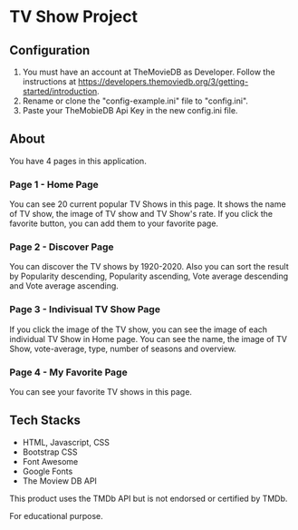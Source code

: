 # TV Show Project

## Configuration

1. You must have an account at TheMovieDB as Developer. Follow the instructions at https://developers.themoviedb.org/3/getting-started/introduction.
2. Rename or clone the "config-example.ini" file to "config.ini".
3. Paste your TheMobieDB Api Key in the new config.ini file.


## About
You have 4 pages in this application.

### Page 1 - Home Page
You can see 20 current popular TV Shows in this page. It shows the name of TV show, the image of TV show and TV Show's rate. If you click the favorite button, you can add them to your favorite page.

### Page 2 - Discover Page
You can discover the TV shows by 1920-2020. Also you can sort the result by Popularity descending, Popularity ascending, Vote average descending and Vote average ascending.

### Page 3 - Indivisual TV Show Page
If you click the image of the TV show, you can see the image of each individual TV Show in Home page. You can see the name, the image of TV Show, vote-average, type, number of seasons and overview.

### Page 4 - My Favorite Page
You can see your favorite TV shows in this page.



## Tech Stacks

- HTML, Javascript, CSS
- Bootstrap CSS
- Font Awesome
- Google Fonts
- The Moview DB API

This product uses the TMDb API but is not endorsed or certified by TMDb.

For educational purpose.


